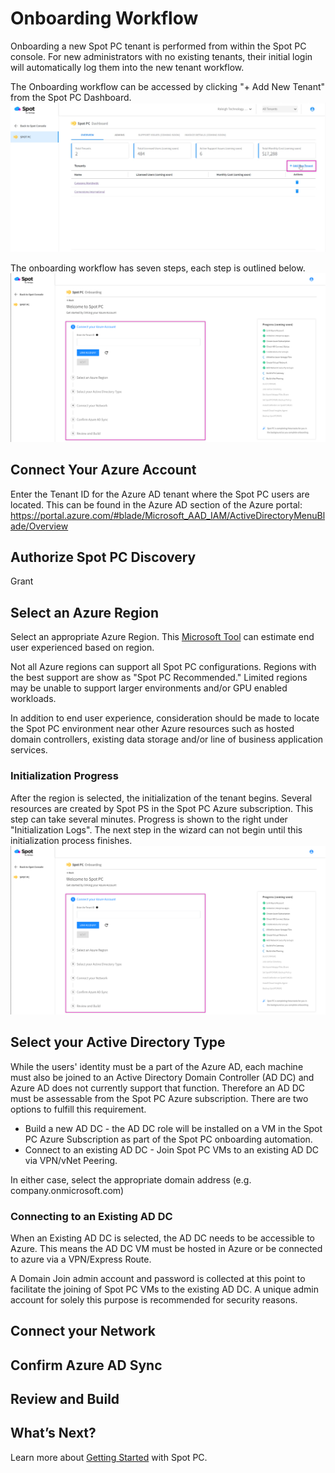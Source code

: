 <meta name="robots" content="noindex">


# Onboarding Workflow
Onboarding a new Spot PC tenant is performed from within the Spot PC console.  For new administrators with no existing tenants, their initial login will automatically log them into the new tenant workflow.

The Onboarding workflow can be accessed by clicking "+ Add New Tenant" from the Spot PC Dashboard.<br><img src="/spot-pc/_media/onboarding-workflow-01.png" />


The onboarding workflow has seven steps, each step is outlined below.<br><img src="/spot-pc/_media/onboarding-workflow-02.png" />


## Connect Your Azure Account
Enter the Tenant ID for the Azure AD tenant where the Spot PC users are located.  This can be found in the Azure AD section of the Azure portal: https://portal.azure.com/#blade/Microsoft_AAD_IAM/ActiveDirectoryMenuBlade/Overview

## Authorize Spot PC Discovery
Grant

## Select an Azure Region
Select an appropriate Azure Region. This [Microsoft Tool](https://azure.microsoft.com/en-us/services/virtual-desktop/assessment/) can estimate end user experienced based on region.

Not all Azure regions can support all Spot PC configurations.  Regions with the best support are show as "Spot PC Recommended."  Limited regions may be unable to support larger environments and/or GPU enabled workloads.

In addition to end user experience, consideration should be made to locate the Spot PC environment near other Azure resources such as hosted domain controllers, existing data storage and/or line of business application services.  

### Initialization Progress
After the region is selected, the initialization of the tenant begins.  Several resources are created by Spot PS in the Spot PC Azure subscription.  This step can take several minutes.  Progress is shown to the right under "Initialization Logs".  The next step in the wizard can not begin until this initialization process finishes.<br><img src="/spot-pc/_media/onboarding-workflow-02.png" />

## Select your Active Directory Type
While the users' identity must be a part of the Azure AD, each machine must also be joined to an Active Directory Domain Controller (AD DC) and Azure AD does not currently support that function.  Therefore an AD DC must be assessable from the Spot PC Azure subscription.  There are two options to fulfill this requirement.

 * Build a new AD DC - the AD DC role will be installed on a VM in the Spot PC Azure Subscription as part of the Spot PC onboarding automation.
 * Connect to an existing AD DC - Join Spot PC VMs to an existing AD DC via VPN/vNet Peering.

In either case, select the appropriate domain address (e.g. company.onmicrosoft.com)

### Connecting to an Existing AD DC
When an Existing AD DC is selected, the AD DC needs to be accessible to Azure.  This means the AD DC VM must be hosted in Azure or be connected to azure via a VPN/Express Route.

A Domain Join admin account and password is collected at this point to facilitate the joining of Spot PC VMs to the existing AD DC.  A unique admin account for solely this purpose is recommended for security reasons.


## Connect your Network


## Confirm Azure AD Sync

## Review and Build


## What’s Next?

Learn more about [Getting Started](spot-pc/getting-started) with Spot PC.
